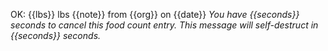 OK: {{lbs}} lbs {{note}} from {{org}} on {{date}}
_You have {{seconds}} seconds to cancel this food count entry._
_This message will self-destruct in {{seconds}} seconds._
